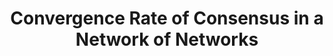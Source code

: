 ---
title: "Convergence Rate of Consensus in a Network of Networks"
collection: publications
permalink: /publication/Convergence Rate of Consensus in a Network of Networks
venue: 'CDC-2018'
paperurl: 'https://ieeexplore.ieee.org/document/8619565'
authors: 'Das, A., Y. Yi, S. Patterson, B. Bamieh, and Z. Zhang'
---
